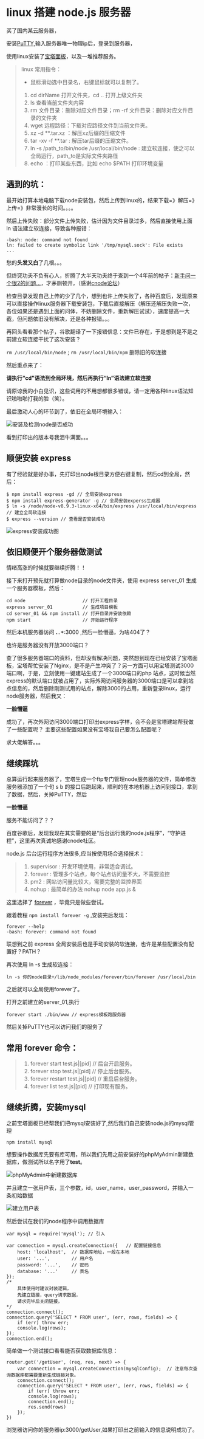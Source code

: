 # linux 搭建 node.js 服务器

买了国内某云服务器，

安装[PuTTY](http://www.putty.org/),输入服务器唯一物理ip后，登录到服务器，

使用linux安装了[宝塔面板](https://www.bt.cn/btcode.html)，以及一堆推荐服务。

> linux 常用指令：
> * 鼠标滑动选中目录名，右键鼠标就可以复制了。
> 1. cd dirName 打开文件夹，cd .. 打开上级文件夹
> 2. ls 查看当前文件夹内容
> 3. rm 文件目录：删除对应文件目录；rm -rf 文件目录：删除对应文件目录的文件夹
> 4. wget 远程路径：下载对应路径文件到当前文件夹。
> 5. xz -d **.tar.xz ：解压xz后缀的压缩文件
> 6. tar -xv -f **.tar : 解压tar后缀的压缩文件。
> 7. ln -s /path\_to/bin/node /usr/local/bin/node : 建立软连接，使之可以全局运行，path\_to是实际文件夹路径
> 8. echo ：打印某些东西，比如 echo $PATH 打印环境变量

## 遇到的坑：

最开始打算本地电脑下载node安装包，然后上传到linux的，结果下载=》解压=》上传=》非常漫长的时间。。。。

然后上传失败：部分文件上传失败，估计因为文件目录过多，然后直接使用上面 ln 语法建立软连接，导致各种报错：

```
-bash: node: command not found
ln: failed to create symbolic link '/tmp/mysql.sock': File exists
...
```
愁的**头发又白**了几根。。。

但终究功夫不负有心人，折腾了大半天功夫终于查到一个4年前的帖子：[新手问一个很2的问题...](https://cnodejs.org/topic/53116a24b96ffedc1a005081)，才茅厕顿开，（感谢[cnode论坛](https://cnodejs.org/)）

检查目录发现自己上传的少了几个，想到也许上传失败了，各种百度后，发现原来可以直接操作linux服务器下载安装包，下载后直接解压（解压还解压失败一次，各位如果还是遇到上面的问体，不妨删除文件，重新解压试试），速度提高一大截，但问题依旧没有解决，还是各种报错。。。

再回头看看那个帖子，谷歌翻译了一下报错信息：文件已存在，于是想到是不是之前建立软连接干扰了这次安装？

`rm /usr/local/bin/node` ; `rm /usr/local/bin/npm` 删除旧的软连接

然后重点来了：

**请执行“cd”语法到全局环境，然后再执行“ln”语法建立软连接**

请原谅我的小白见识，这些词用的不用想都很多错误，请一定用各种linux语法知识啪啪啪打我的脸（笑）。

最后激动人心的环节到了，依旧在全局环境输入：

![安装及检测node是否成功](./1.png)

看到打印出的版本号我泪牛满面。。。

## 顺便安装 express

有了经验就是好办事，先打印出node根目录方便右键复制，然后cd到全局，然后：
```
$ npm install express -gd // 全局安装express 
$ npm install express-generator -g // 全局安装experss生成器
$ ln -s /node/node-v8.9.3-linux-x64/bin/express /usr/local/bin/express // 建立全局软连接
$ express --version // 查看是否安装成功
```
![express安装成功图](./2.png)

## 依旧顺便开个服务器做测试

情绪高涨的时候就要继续折腾！！

接下来打开预先就打算做node目录的node文件夹，使用 express server_01 生成一个服务器模板，然后：

```
cd node                     // 打开工程目录
express server_01           // 生成项目模板
cd server_01 && npm install // 打开目录并安装依赖
npm start                   // 开始运行程序
```

然后本机服务器访问 ***.**.**.**:3000 ,然后一脸懵逼，为啥404了？

也许是服务器没有开放3000端口？

查了很多服务器端口的资料，但却没有解决问题，突然想到现在已经安装了宝塔面板，宝塔帮忙安装了Nginx，是不是产生冲突了？另一方面可以用宝塔测试3000端口啊，于是，立刻使用一键建站生成了一个3000端口的php 站点，这时候当然express的默认端口就被占用了，实际外网访问服务器的3000端口是可以拿到站点信息的，然后删除刚测试用的站点，解除3000的占用，重新登录linux，运行node服务器，然后我又：

**一脸懵逼**

成功了，再次外网访问3000端口打印出express字样，会不会是宝塔建站帮我做了一些配置呢？
主要这些配置如果没有宝塔我自己要怎么配置呢？

求大佬解答。。。

## 继续踩坑

总算运行起来服务器了，宝塔生成一个ftp专门管理node服务器的文件，简单修改服务器添加了一个句 s b 的接口后跑起来，顺利的在本地机器上访问到接口，拿到了数据，然后，关掉PuTTY，然后

**一脸懵逼**

服务不能访问了？？

百度谷歌后，发现我现在其实需要的是“后台运行我的node.js程序”，“守护进程”，这里再次真诚地感谢cnode社区。

node.js 后台运行程序方法很多,应当按使用场合选择技术：

> 1. supervisor :  开发环境使用，非常适合调试。
> 2. forever    :  管理多个站点，每个站点访问量不大，不需要监控
> 3. pm2        :  网站访问量比较大，需要完整的监控界面
> 4. nohup      :  最简单的办法  nohup node app.js &

这里选择了 [forever](https://github.com/foreverjs/forever) ，毕竟只是做些尝试。

跟着教程 `npm install forever -g` ,安装完后发现：

```
forever --help
-bash: forever: command not found
```

联想到之前 express 全局安装后也是手动安装的软连接，也许是某些配置没有配置好？PATH？

再次使用 ln -s 生成软连接：
```
ln -s 你的node目录+/lib/node_modules/forever/bin/forever /usr/local/bin
```

之后就可以全局使用forever了。

打开之前建立的server_01,执行
```
forever start ./bin/www // express模板跑服务器
```

然后关掉PuTTY也可以访问我们的服务了

## 常用 forever 命令：

> 1. forever start test.js|[pid]    // 后台开启服务。
> 2. forever stop test.js|[pid]     // 停止后台服务。
> 3. forever restart test.js|[pid]  // 重启后台服务。
> 4. forever list test.js|[pid]     // 打印现有服务。

## 继续折腾，安装mysql

之前宝塔面板已经帮我们把mysql安装好了,然后我们自己安装node.js的mysql管理
```
npm install mysql
```

想要操作数据库先要有库可用，所以我们先用之前安装好的phpMyAdmin新建数据库，做测试所以名字用了**test**。


![phpMyAdmin中新建数据库](./3.png)

并且建立一张用户表，三个参数，id，user\_name，user\_password，并输入一条初始数据

![建立用户表](./4.png)

然后尝试在我们的node程序中调用数据库
```
var mysql = require('mysql'); // 引入

var connection = mysql.createConnection({   // 配置链接信息
    host: 'localhost',  // 数据库地址，一般在本地
    user: '...',        // 用户名
    password: '...',    // 密码
    database: '...'     // 表名
}); 
/*
    具体使用时建议封装逻辑，
    先建立链接，query请求数据，
    请求完毕后关闭链接。
*/
connection.connect();
connection.query('SELECT * FROM user', (err, rows, fields) => {
    if (err) throw err;
    console.log(rows);
});
connection.end();
```

简单做一个测试接口看看能否获取数据库信息：
```
router.get('/getUser', (req, res, next) => {
    var connection = mysql.createConnection(mysqlConfig);  // 注意每次查询数据库都需要重新生成链接对象。
    connection.connect();
    connection.query('SELECT * FROM user', (err, rows, fields) => {
        if (err) throw err;
        console.log(rows);
        connection.end();
        res.send(rows)
    });
})
```
浏览器访问你的服务器ip:3000/getUser,如果打印出之前输入的信息说明成功了。

